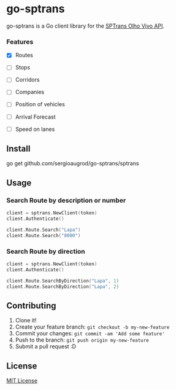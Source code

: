 # go-sptrans #

go-sptrans is a Go client library for the [SPTrans Olho Vivo API](http://www.sptrans.com.br/desenvolvedores/APIOlhoVivo.aspx).

### Features

- [x] Routes 
- [ ] Stops
- [ ] Corridors 
- [ ] Companies
- [ ] Position of vehicles
- [ ] Arrival Forecast 
- [ ] Speed on lanes


## Install

go get github.com/sergioaugrod/go-sptrans/sptrans

## Usage

### Search Route by description or number

```go
client = sptrans.NewClient(token)
client.Authenticate()

client.Route.Search("Lapa")
client.Route.Search("8000")
```

### Search Route by direction

```go
client = sptrans.NewClient(token)
client.Authenticate()

client.Route.SearchByDirection("Lapa", 1)
client.Route.SearchByDirection("Lapa", 2)
```

## Contributing

1. Clone it!
2. Create your feature branch: `git checkout -b my-new-feature`
3. Commit your changes: `git commit -am 'Add some feature'`
4. Push to the branch: `git push origin my-new-feature`
5. Submit a pull request :D

## License

[MIT License](LICENSE)
